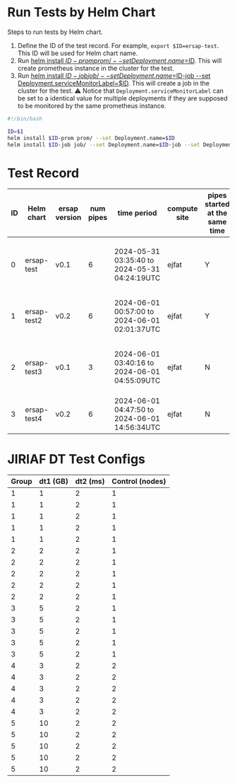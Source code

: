 # Run Tests by Helm Chart
Steps to run tests by Helm chart.
1. Define the ID of the test record. For example, `export $ID=ersap-test`. This ID will be used for Helm chart name.
2. Run [helm install $ID-prom prom/ --set Deployment.name=$ID](main/job/prom). This will create prometheus instance in the cluster for the test.
3. Run [helm install $ID-job job/ --set Deployment.name=$ID-job --set Deployment.serviceMonitorLabel=$ID](main/job). This will create a job in the cluster for the test. ⚠️ Notice that `Deployment.serviceMonitorLabel` can be set to a identical value for multiple deployments if they are supposed to be monitored by the same prometheus instance.

```bash
#!/bin/bash

ID=$1
helm install $ID-prom prom/ --set Deployment.name=$ID
helm install $ID-job job/ --set Deployment.name=$ID-job --set Deployment.serviceMonitorLabel=$ID
```


# Test Record

| ID | Helm chart | ersap version | num pipes | time period                                | compute site | pipes started at the same time | test goal | result                        |
|----|------------|---------------|-----------|-------------------------------------------|--------------|--------------------------------|------------|-------------------------------|
| 0  | ersap-test | v0.1          | 6         | 2024-05-31 03:35:40 to 2024-05-31 04:24:19UTC | ejfat        | Y                              | init  | only one pipe survives after 15 mins |
| 1  | ersap-test2 | v0.2         | 6         | 2024-06-01 00:57:00 to 2024-06-01 02:01:37UTC | ejfat        | Y                              | check if all pipes will survive after 15 mins. | no |
| 2  | ersap-test3 | v0.1         | 3         | 2024-06-01 03:40:16 to 2024-06-01 04:55:09UTC | ejfat        | N                              | intermittent start of pipes, checking if pipes will survive. | one pipe survives at a time |
| 3  | ersap-test4 | v0.2         | 6         | 2024-06-01 04:47:50 to 2024-06-01 14:56:34UTC | ejfat        | N                              | using v0.2 for the test ID-2. | same result as ID-2. |



# JIRIAF DT Test Configs

| Group | dt1 (GB) | dt2 (ms) | Control (nodes) |
| --- | --- | --- | --- |
| 1    | 1      | 2     | 1          |
| 1    | 1      | 2     | 1          |
| 1    | 1      | 2     | 1          |
| 1    | 1      | 2     | 1          |
| 1    | 1      | 2     | 1          |
| 2    | 2      | 2     | 1          |
| 2    | 2      | 2     | 1          |
| 2    | 2      | 2     | 1          |
| 2    | 2      | 2     | 1          |
| 2    | 2      | 2     | 1          |
| 3    | 5      | 2     | 1          |
| 3    | 5      | 2     | 1          |
| 3    | 5      | 2     | 1          |
| 3    | 5      | 2     | 1          |
| 3    | 5      | 2     | 1          |
| 4    | 3    | 2     | 2          |
| 4    | 3    | 2     | 2          |
| 4    | 3    | 2     | 2          |
| 4    | 3    | 2     | 2          |
| 4    | 3    | 2     | 2          |
| 5    | 10     | 2     | 2          |
| 5    | 10     | 2     | 2          |
| 5    | 10     | 2     | 2          |
| 5    | 10     | 2     | 2          |
| 5    | 10     | 2     | 2          |
